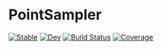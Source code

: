 # PointSampler

[![Stable](https://img.shields.io/badge/docs-stable-blue.svg)](https://manuelbb-upb.github.io/PointSampler.jl/stable)
[![Dev](https://img.shields.io/badge/docs-dev-blue.svg)](https://manuelbb-upb.github.io/PointSampler.jl/dev)
[![Build Status](https://github.com/manuelbb-upb/PointSampler.jl/workflows/CI/badge.svg)](https://github.com/manuelbb-upb/PointSampler.jl/actions)
[![Coverage](https://codecov.io/gh/manuelbb-upb/PointSampler.jl/branch/master/graph/badge.svg)](https://codecov.io/gh/manuelbb-upb/PointSampler.jl)
